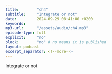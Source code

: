 ```yaml
---
title:        "ch4"
subtitle:     "Integrate or not"
date:         2024-09-29 08:41:00 +0200
keywords:
mp3-url:      "/assets/audio/ch4.mp3"
episode-type: full
explicit:     "no"
block:        "no" # no means it is published
layout: podcast
excerpt_separator: <!--more-->
---
```

Integrate or not

